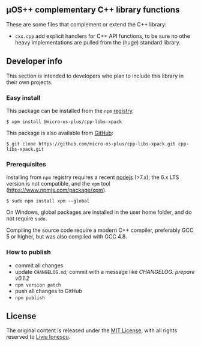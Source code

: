 ## µOS++ complementary C++ library functions

These are some files that complement or extend the C++ library:

- `cxx.cpp` add explicit handlers for C++ API functions, to be sure no othe heavy implementations are pulled from the (huge) standard library.

## Developer info

This section is intended to developers who plan to include this library in their own projects.

### Easy install

This package can be installed from the `npm` [registry](https://www.npmjs.com/package/@micro-os-plus/cpp-libs-xpack).

```console
$ xpm install @micro-os-plus/cpp-libs-xpack
```

This package is also available from [GitHub](https://github.com/micro-os-plus/cpp-libs-xpack):

```console
$ git clone https://github.com/micro-os-plus/cpp-libs-xpack.git cpp-libs-xpack.git
```

### Prerequisites

Installing from `npm` registry requires a recent [nodejs](https://nodejs.org) (>7.x); the 6.x LTS version is not compatible, and the `xpm` tool (https://www.npmjs.com/package/xpm).

```console
$ sudo npm install xpm --global
```

On Windows, global packages are installed in the user home folder, and do not require `sudo`.

Compiling the source code require a modern C++ compiler, preferably GCC 5 or higher, but was also compiled with GCC 4.8. 

### How to publish

* commit all changes
* update `CHANGELOG.md`; commit with a message like _CHANGELOG: prepare v0.1.2_
* `npm version patch`
* push all changes to GitHub
* `npm publish`

## License

The original content is released under the [MIT License](https://opensource.org/licenses/MIT), with all rights reserved to [Liviu Ionescu](https://github.com/ilg-ul).
